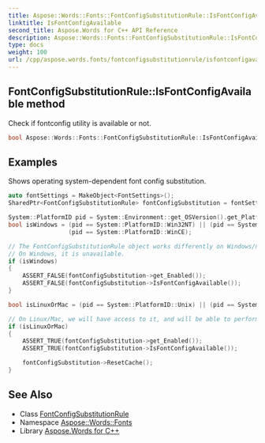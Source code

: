```yaml
---
title: Aspose::Words::Fonts::FontConfigSubstitutionRule::IsFontConfigAvailable method
linktitle: IsFontConfigAvailable
second_title: Aspose.Words for C++ API Reference
description: Aspose::Words::Fonts::FontConfigSubstitutionRule::IsFontConfigAvailable method. Check if fontconfig utility is available or not in C++.
type: docs
weight: 100
url: /cpp/aspose.words.fonts/fontconfigsubstitutionrule/isfontconfigavailable/
---
```

## FontConfigSubstitutionRule::IsFontConfigAvailable method


Check if fontconfig utility is available or not.

```cpp
bool Aspose::Words::Fonts::FontConfigSubstitutionRule::IsFontConfigAvailable()
```


## Examples



Shows operating system-dependent font config substitution. 
```cpp
auto fontSettings = MakeObject<FontSettings>();
SharedPtr<FontConfigSubstitutionRule> fontConfigSubstitution = fontSettings->get_SubstitutionSettings()->get_FontConfigSubstitution();

System::PlatformID pid = System::Environment::get_OSVersion().get_Platform();
bool isWindows = (pid == System::PlatformID::Win32NT) || (pid == System::PlatformID::Win32S) || (pid == System::PlatformID::Win32Windows) ||
                 (pid == System::PlatformID::WinCE);

// The FontConfigSubstitutionRule object works differently on Windows/non-Windows platforms.
// On Windows, it is unavailable.
if (isWindows)
{
    ASSERT_FALSE(fontConfigSubstitution->get_Enabled());
    ASSERT_FALSE(fontConfigSubstitution->IsFontConfigAvailable());
}

bool isLinuxOrMac = (pid == System::PlatformID::Unix) || (pid == System::PlatformID::MacOSX);

// On Linux/Mac, we will have access to it, and will be able to perform operations.
if (isLinuxOrMac)
{
    ASSERT_TRUE(fontConfigSubstitution->get_Enabled());
    ASSERT_TRUE(fontConfigSubstitution->IsFontConfigAvailable());

    fontConfigSubstitution->ResetCache();
}
```

## See Also

* Class [FontConfigSubstitutionRule](../)
* Namespace [Aspose::Words::Fonts](../../)
* Library [Aspose.Words for C++](../../../)
